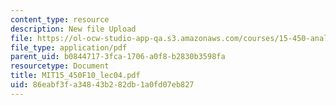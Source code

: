 ```yaml
---
content_type: resource
description: New file Upload
file: https://ol-ocw-studio-app-qa.s3.amazonaws.com/courses/15-450-analytics-of-finance-fall-2010/86eabf3fa34843b282db1a0fd07eb827_MIT15_450F10_lec04.pdf
file_type: application/pdf
parent_uid: b0844717-3fca-1706-a0f8-b2830b3598fa
resourcetype: Document
title: MIT15_450F10_lec04.pdf
uid: 86eabf3f-a348-43b2-82db-1a0fd07eb827
---
```

